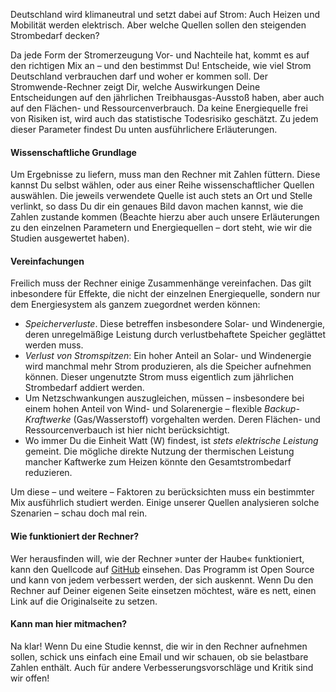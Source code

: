 
Deutschland wird klimaneutral und setzt dabei auf Strom: Auch Heizen und Mobilität werden elektrisch. Aber welche Quellen sollen den steigenden Strombedarf decken?

Da jede Form der Stromerzeugung Vor- und Nachteile hat, kommt es auf den richtigen Mix an – und den bestimmst Du! Entscheide, wie viel Strom Deutschland verbrauchen darf und woher er kommen soll. Der Stromwende-Rechner zeigt Dir, welche Auswirkungen Deine Entscheidungen auf den jährlichen Treibhausgas-Ausstoß haben, aber auch auf den Flächen- und Ressourcenverbrauch. Da keine Energiequelle frei von Risiken ist, wird auch das  statistische Todesrisiko geschätzt. Zu jedem dieser Parameter findest Du unten ausführlichere Erläuterungen.

#### Wissenschaftliche Grundlage

Um Ergebnisse zu liefern, muss man den Rechner mit Zahlen füttern. Diese kannst Du selbst wählen, oder aus einer Reihe wissenschaftlicher Quellen auswählen. Die jeweils verwendete Quelle ist auch stets an Ort und Stelle verlinkt, so dass Du dir ein genaues Bild davon machen kannst, wie die Zahlen zustande kommen (Beachte hierzu aber auch unsere Erläuterungen zu den einzelnen Parametern und Energiequellen – dort steht, wie wir die Studien ausgewertet haben).

#### Vereinfachungen

Freilich muss der Rechner einige Zusammenhänge vereinfachen.  Das gilt inbesondere für Effekte, die nicht der einzelnen Energiequelle, sondern nur dem Energiesystem als ganzem zuegordnet werden können: 

- *Speicherverluste*. Diese betreffen insbesondere Solar- und Windenergie, deren unregelmäßige Leistung durch verlustbehaftete Speicher geglättet werden muss.
- *Verlust von Stromspitzen*: Ein hoher Anteil an Solar- und Windenergie wird manchmal mehr Strom produzieren, als die Speicher aufnehmen können. Dieser ungenutzte Strom muss eigentlich zum jährlichen Strombedarf addiert werden.
- Um Netzschwankungen auszugleichen, müssen – insbesondere bei einem hohen Anteil von Wind- und Solarenergie – flexible *Backup-Kraftwerke* (Gas/Wasserstoff) vorgehalten werden. Deren Flächen- und Ressourcenverbauch ist hier nicht berücksichtigt.
- Wo immer Du die Einheit Watt (W) findest, ist *stets elektrische Leistung* gemeint. Die mögliche direkte Nutzung der thermischen Leistung mancher Kaftwerke zum Heizen könnte den Gesamtstrombedarf reduzieren.

Um diese – und weitere – Faktoren zu berücksichten muss ein bestimmter Mix ausführlich studiert werden. Einige unserer Quellen analysieren solche Szenarien – schau doch mal rein.

#### Wie funktioniert der Rechner?

Wer herausfinden will, wie der Rechner »unter der Haube« funktioniert, kann den Quellcode auf [GitHub](https://github.com/euporos/stromwenderechner) einsehen. Das Programm ist Open Source und kann von jedem verbessert werden, der sich auskennt. Wenn Du den Rechner auf Deiner eigenen Seite einsetzen möchtest, wäre es nett, einen Link auf die Originalseite zu setzen.

#### Kann man hier mitmachen?

Na klar! Wenn Du eine Studie kennst, die wir in den Rechner aufnehmen sollen, schick uns einfach eine Email und wir schauen, ob sie belastbare Zahlen enthält. Auch für andere Verbesserungsvorschläge und Kritik sind wir offen! 

<!-- Startbedingungen? -->
